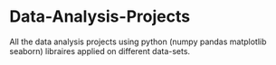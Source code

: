 # Data-Analysis-Projects
All the data analysis projects using python (numpy pandas matplotlib seaborn) libraires applied on different data-sets.
